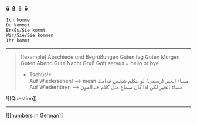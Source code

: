 ### `ü ß ä ö`

	Ich komme
	Du kommst
	Er/Es/Sie kommt
	Wir/Sie/Sie kommen
	Ihr kommt
---

>[!example] ‫‪Abschiede‬‬ ‫‪und‬‬ ‫‪Begrüßungen‬‬
>Guten tag
>Guten Morgen 
>Guten Abend 
>Gute Nacht
> Gruß Gott
> servus = hello or bye 
> * Tschüs!*  
>  Auf Wiedersehen! --> mean مساء الخير (رسمي) لو بتكلم شخص قدامك
>  Auf Wiederhören --> مساء الخير لكن اذا كان سماع مثل كلام ف الفون
>  
>  

![[Question]]

---
![[numbers in German]]


